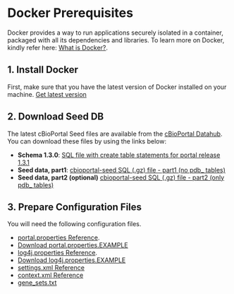 # Docker Prerequisites

Docker provides a way to run applications securely isolated in a container, packaged with all its dependencies and libraries.
To learn more on Docker, kindly refer here: [What is Docker?](https://www.docker.com/what-docker).

## 1. Install Docker

First, make sure that you have the latest version of Docker installed on your machine. [Get latest version](https://www.docker.com/products/overview#/install_the_platform)

## 2. Download Seed DB

The latest cBioPortal Seed files are available from the [cBioPortal Datahub](https://github.com/cBioPortal/datahub/tree/master/seedDB).    
You can download these files by using the links below:

- **Schema 1.3.0**: [SQL file with create table statements for portal release 1.3.1](https://raw.githubusercontent.com/cBioPortal/cbioportal/v1.3.1/core/src/main/resources/db/cgds.sql) 
- **Seed data, part1**: [cbioportal-seed SQL (.gz) file - part1 (no pdb_ tables)](https://github.com/cbioportal/datahub/raw/b69c86803c40d543080bf31a645721d06c82d08d/seedDB/seed-cbioportal_no-pdb_hg19.sql.gz)
- **Seed data, part2 (optional)** [cbioportal-seed SQL (.gz) file - part2 (only pdb_ tables)](https://github.com/cbioportal/datahub/raw/b69c86803c40d543080bf31a645721d06c82d08d/seedDB/seed-cbioportal_only-pdb.sql.gz)

## 3. Prepare Configuration Files

You will need the following configuration files.

- [portal.properties Reference](Pre-Build-Steps.md#prepare-property-files).
- [Download portal.properties.EXAMPLE](../src/main/resources/portal.properties.EXAMPLE)
- [log4j.properties  Reference](Pre-Build-Steps.md#prepare-the-log4jproperties-file).
- [Download log4j.properties.EXAMPLE](../src/main/resources/log4j.properties.EXAMPLE)
- [settings.xml Reference](Pre-Build-Steps.md#create-a-maven-settings-file)
- [context.xml Reference](Deploying.md#set-up-the-database-connection-pool)
- [gene_sets.txt](../core/src/main/resources/sample_data/gene_sets.txt)